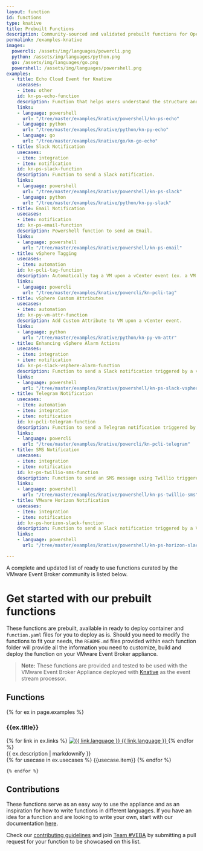 ```yaml
---
layout: function
id: functions
type: knative
title: Prebuilt Functions
description: Community-sourced and validated prebuilt functions for OpenFaaS with VEBA.
permalink: /examples-knative
images:
  powercli: /assets/img/languages/powercli.png
  python: /assets/img/languages/python.png
  go: /assets/img/languages/go.png
  powershell: /assets/img/languages/powershell.png
examples:
  - title: Echo Cloud Event for Knative
    usecases:
    - item: other
    id: kn-ps-echo-function
    description: Function that helps users understand the structure and data of a given vCenter Event using the Knative event processor which will be useful when creating brand new Functions.
    links:
    - language: powershell
      url: "/tree/master/examples/knative/powershell/kn-ps-echo"
    - language: python
      url: "/tree/master/examples/knative/python/kn-py-echo"
    - language: go
      url: "/tree/master/examples/knative/go/kn-go-echo"
  - title: Slack Notification
    usecases:
    - item: integration
    - item: notification
    id: kn-ps-slack-function
    description: Function to send a Slack notification.
    links:
    - language: powershell
      url: "/tree/master/examples/knative/powershell/kn-ps-slack"
    - language: python
      url: "/tree/master/examples/knative/python/kn-py-slack"
  - title: Email Notification
    usecases:
    - item: notification
    id: kn-ps-email-function
    description: Powershell function to send an Email.
    links:
    - language: powershell
      url: "/tree/master/examples/knative/powershell/kn-ps-email"
  - title: vSphere Tagging
    usecases:
    - item: automation
    id: kn-pcli-tag-function
    description: Automatically tag a VM upon a vCenter event (ex. a VM can be tagged during a poweron event).
    links:
    - language: powercli
      url: "/tree/master/examples/knative/powercli/kn-pcli-tag"
  - title: vSphere Custom Attributes
    usecases:
    - item: automation
    id: kn-py-vm-attr-function
    description: Add Custom Attribute to VM upon a vCenter event.
    links:
    - language: python
      url: "/tree/master/examples/knative/python/kn-py-vm-attr"
  - title: Enhancing vSphere Alarm Actions
    usecases:
    - item: integration
    - item: notification
    id: kn-ps-slack-vsphere-alarm-function
    description: Function to send a Slack notification triggered by a vSphere Alarm.
    links:
    - language: powershell
      url: "/tree/master/examples/knative/powershell/kn-ps-slack-vsphere-alarm"
  - title: Telegram Notification
    usecases:
    - item: automation
    - item: integration
    - item: notification
    id: kn-pcli-telegram-function
    description: Function to send a Telegram notification triggered by a vMotion of VM.
    links:
    - language: powercli
      url: "/tree/master/examples/knative/powercli/kn-pcli-telegram"
  - title: SMS Notification
    usecases:
    - item: integration
    - item: notification
    id: kn-ps-twillio-sms-function
    description: Function to send an SMS message using Twillio triggered by a VM Snapshot.
    links:
    - language: powershell
      url: "/tree/master/examples/knative/powershell/kn-ps-twillio-sms"
  - title: VMware Horizon Notification
    usecases:
    - item: integration
    - item: notification
    id: kn-ps-horizon-slack-function
    description: Function to send a Slack notification triggered by a VMware Horizon Event.
    links:
    - language: powershell
      url: "/tree/master/examples/knative/powershell/kn-ps-horizon-slack-function"

---
```


A complete and updated list of ready to use functions curated by the VMware Event Broker community is listed below. 

# Get started with our prebuilt functions

These functions are prebuilt, available in ready to deploy container and `function.yaml` files for you to deploy as is. Should you need to modify the functions to fit your needs, the `README.md` files provided within each function folder will provide all the information you need to customize, build and deploy the function on your VMware Event Broker appliance. 

> **Note:** These functions are provided and tested to be used with the VMware Event Broker Appliance deployed with [Knative](/kb/install-knative) as the event stream processor. 


 <div class="examples wd-100">
    <h2>Functions</h2>
    {% for ex in page.examples %}
    <div id="{{ ex.id }}" class="row title">
      <h3>{{ex.title}}</h3>
      <div class="language">
      {% for link in ex.links %}
        <a href="{{ link.url | prepend: site.gh_repo}}" target="_blank" class="col-md-2 pr-0">
            <img src="{{ '/assets/img/languages/' | append: link.language | append: '.png' | relative_url}}" alt="{{ link.language }}">
            <span class="m-0">{{ link.language }}</span>
        </a>
      {% endfor %}
      </div>
    </div>
    {{ ex.description | markdownify }}
    <div class="usecases">
      {% for usecase in ex.usecases %}
      <span class="{{usecase.item}}">{{usecase.item}}</span>
      {% endfor %}
    </div>
    
    {% endfor %}
</div>

## Contributions

These functions serve as an easy way to use the appliance and as an inspiration for how to write functions in different languages. If you have an idea for a function and are looking to write your own, start with our documentation [here](/kb/contribute-functions). 

Check our [contributing guidelines](\community#contributing) and join [Team #VEBA](/#team-veba) by submitting a pull request for your function to be showcased on this list. 